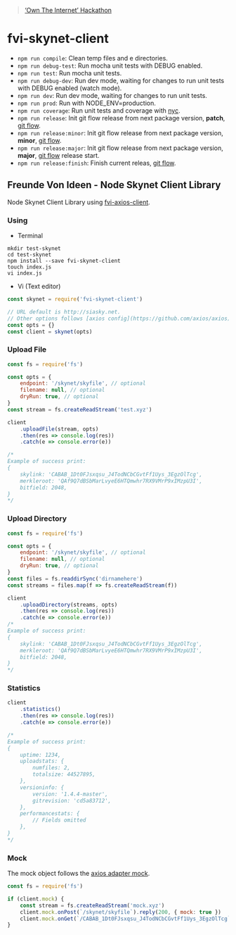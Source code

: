 > [‘Own The Internet’ Hackathon](https://gitcoin.co/hackathon/own-the-internet)

# fvi-skynet-client

-   `npm run compile`: Clean temp files and e directories.
-   `npm run debug-test`: Run mocha unit tests with DEBUG enabled.
-   `npm run test`: Run mocha unit tests.
-   `npm run debug-dev`: Run dev mode, waiting for changes to run unit tests with DEBUG enabled (watch mode).
-   `npm run dev`: Run dev mode, waiting for changes to run unit tests.
-   `npm run prod`: Run with NODE_ENV=production.
-   `npm run coverage`: Run unit tests and coverage with [nyc](https://github.com/istanbuljs/nyc/).
-   `npm run release`: Init git flow release from next package version, **patch**, [git flow](https://github.com/nvie/gitflow/).
-   `npm run release:minor`: Init git flow release from next package version, **minor**, [git flow](https://github.com/nvie/gitflow/).
-   `npm run release:major`: Init git flow release from next package version, **major**, [git flow](https://github.com/nvie/gitflow/) release start.
-   `npm run release:finish`: Finish current releas, [git flow](https://github.com/nvie/gitflow/).

## Freunde Von Ideen - Node Skynet Client Library

Node Skynet Client Library using [fvi-axios-client](https://github.com/salespaulo/fvi-axios-client).

### Using

-   Terminal

```shell
mkdir test-skynet
cd test-skynet
npm install --save fvi-skynet-client
touch index.js
vi index.js
```

-   Vi (Text editor)

```javascript
const skynet = require('fvi-skynet-client')

// URL default is http://siasky.net.
// Other options follows [axios config](https://github.com/axios/axios).
const opts = {}
const client = skynet(opts)
```

### Upload File

```javascript
const fs = require('fs')

const opts = {
    endpoint: '/skynet/skyfile', // optional
    filename: null, // optional
    dryRun: true, // optional
}
const stream = fs.createReadStream('test.xyz')

client
    .uploadFile(stream, opts)
    .then(res => console.log(res))
    .catch(e => console.error(e))

/*
Example of success print:
{
    skylink: 'CABAB_1Dt0FJsxqsu_J4TodNCbCGvtFf1Uys_3EgzOlTcg',
    merkleroot: 'QAf9Q7dBSbMarLvyeE6HTQmwhr7RX9VMrP9xIMzpU3I',
    bitfield: 2048,
}
*/
```

### Upload Directory

```javascript
const fs = require('fs')

const opts = {
    endpoint: '/skynet/skyfile', // optional
    filename: null, // optional
    dryRun: true, // optional
}
const files = fs.readdirSync('dirnamehere')
const streams = files.map(f => fs.createReadStream(f))

client
    .uploadDirectory(streams, opts)
    .then(res => console.log(res))
    .catch(e => console.error(e))
/*
Example of success print:
{
    skylink: 'CABAB_1Dt0FJsxqsu_J4TodNCbCGvtFf1Uys_3EgzOlTcg',
    merkleroot: 'QAf9Q7dBSbMarLvyeE6HTQmwhr7RX9VMrP9xIMzpU3I',
    bitfield: 2048,
}
*/
```

### Statistics

```javascript
client
    .statistics()
    .then(res => console.log(res))
    .catch(e => console.error(e))

/*
Example of success print:
{
    uptime: 1234,
    uploadstats: {
        numfiles: 2,
        totalsize: 44527895,
    },
    versioninfo: {
        version: '1.4.4-master',
        gitrevision: 'cd5a83712',
    },
    performancestats: {
        // Fields omitted
    },
}
*/
```

### Mock

The mock object follows the [axios adapter mock](https://github.com/ctimmerm/axios-mock-adapter).

```javascript
const fs = require('fs')

if (client.mock) {
    const stream = fs.createReadStream('mock.xyz')
    client.mock.onPost(`/skynet/skyfile`).reply(200, { mock: true })
    client.mock.onGet(`/CABAB_1Dt0FJsxqsu_J4TodNCbCGvtFf1Uys_3EgzOlTcg`).reply(200, stream)
}
```
